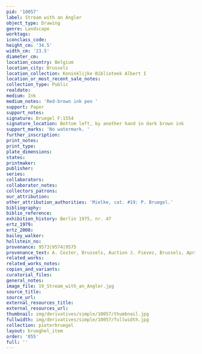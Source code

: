 ```yaml
---
pid: '10057'
label: Stream with an Angler
object_type: Drawing
genre: Landscape
worktags:
iconclass_code:
height_cm: '34.5'
width_cm: '23.5'
diameter_cm:
location_country: Belgium
location_city: Brussels
location_collection: Koninklijke Biblioteek Albert I
location_or_most_recent_sale_notes:
collection_type: Public
realdate:
medium: Ink
medium_notes: 'Red-brown ink pen '
support: Paper
support_notes:
signature: Bruegel F:1554
signature_location: Bottom left, by another hand in dark brown ink
support_marks: 'No watermark. '
further_inscription:
print_notes:
print_type:
plate_dimensions:
states:
printmaker:
publisher:
series:
collaborators:
collaborator_notes:
collectors_patrons:
our_attribution:
other_attribution_authorities: 'Mielke, cat. #19: P. Bruegel.'
bibliography:
biblio_reference:
exhibition_history: Berlin 1975, nr. 47
ertz_1979:
ertz_2008:
bailey_walker:
hollstein_no:
provenance: 9573|9574|9575
provenance_text: A. Coster, Brussels, Auction J. Fievez, Brussels, April 1907.
related_works:
related_works_notes:
copies_and_variants:
curatorial_files:
general_notes:
image_file: 19_Stream_with_an_Angler.jpg
source_title:
source_url:
external_resources_title:
external_resources_url:
thumbnail: img/derivatives/simple/10057/thumbnail.jpg
fullwidth: img/derivatives/simple/10057/fullwidth.jpg
collection: pieterbruegel
layout: brueghel_item
order: '055'
full: ''
---
```

